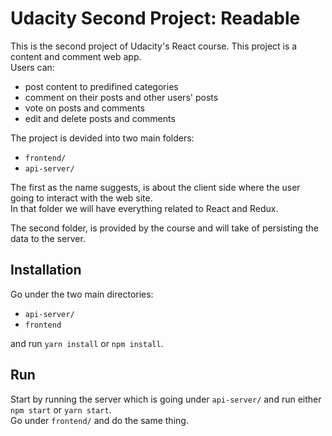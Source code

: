 # Udacity Second Project: Readable

This is the second project of Udacity's React course. This project is a content and comment web app.  
Users can: 

- post content to predifined categories
- comment on their posts and other users' posts
- vote on posts and comments
- edit and delete posts and comments

The project is devided into two main folders:

- `frontend/`
- `api-server/`

The first as the name suggests, is about the client side where the user going to interact with the web site.  
In that folder we will have everything related to React and Redux.

The second folder, is provided by the course and will take of persisting the data to the server.

## Installation

Go under the two main directories:

- `api-server/`
- `frontend`

and run `yarn install` or `npm install`.

## Run

Start by running the server which is going under `api-server/` and run either `npm start` or `yarn start`.  
Go under `frontend/` and do the same thing.



